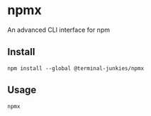 # npmx

An advanced CLI interface for npm


## Install

```
npm install --global @terminal-junkies/npmx
```

## Usage

```
npmx
```

